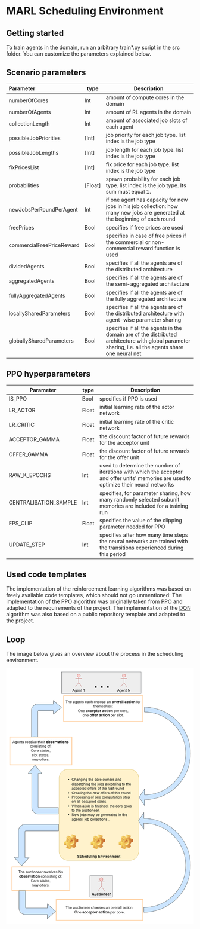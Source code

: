 # MARL Scheduling Environment

## Getting started

To train agents in the domain, run an arbitrary train*.py script in the src folder. You can customize the parameters explained below.

## Scenario parameters


| Parameter                 | type    | Description                                                                                                                                           |
| :-------------------------- | --------- | ------------------------------------------------------------------------------------------------------------------------------------------------------- |
| numberOfCores             | Int     | amount of compute cores in the domain                                                                                                                 |
| numberOfAgents            | Int     | amount of RL agents in the domain                                                                                                                     |
| collectionLength          | Int     | amount of associated job slots of each agent                                                                                                          |
| possibleJobPriorities     | [Int]   | job priority for each job type. list index is the job type                                                                                            |
| possibleJobLengths        | [Int]   | job length for each job type. list index is the job type                                                                                              |
| fixPricesList             | [Int]   | fix price for each job type. list index is the job type                                                                                               |
| probabilities             | [Float] | spawn probability for each job type. list index is the job type. Its sum must equal 1.                                                                |
| newJobsPerRoundPerAgent   | Int     | if one agent has capacity for new jobs in his job collection: how many new jobs are generated at the beginning of each round                          |
| freePrices                | Bool    | specifies if free prices are used                                                                                                                     |
| commercialFreePriceReward | Bool    | specifies in case of free prices if the commercial or non-commercial reward function is used                                                          |
| dividedAgents             | Bool    | specifies if all the agents are of the distributed architecture                                                                                       |
| aggregatedAgents          | Bool    | specifies if all the agents are of the semi-aggregated architecture                                                                                   |
| fullyAggregatedAgents     | Bool    | specifies if all the agents are of the fully aggregated architecture                                                                                  |
| locallySharedParameters   | Bool    | specifies if all the agents are of the distributed architecture with agent-wise parameter sharing                                                     |
| globallySharedParameters  | Bool    | specifies if all the agents in the domain are of the distributed architecture with global parameter sharing, i.e. all the agents share one neural net |


## PPO hyperparameters


| Parameter              | type  | Description                                                                                                                             |
| ------------------------ | ------- | ----------------------------------------------------------------------------------------------------------------------------------------- |
| IS_PPO                 | Bool  | specifies if PPO is used                                                                                                                |
| LR_ACTOR               | Float | initial learning rate of the actor network                                                                                              |
| LR_CRITIC              | Float | initial learning rate of the critic network                                                                                             |
| ACCEPTOR_GAMMA         | Float | the discount factor of future rewards for the acceptor unit                                                                             |
| OFFER_GAMMA            | Float | the discount factor of future rewards for the offer unit                                                                                |
| RAW_K\_EPOCHS          | Int   | used to determine the number of iterations with which the acceptor and offer units' memories are used to optimize their neural networks |
| CENTRALISATION\_SAMPLE | Int   | specifies, for parameter sharing, how many randomly selected subunit memories are included for a training run                           |
| EPS_CLIP               | Float | specifies the value of the clipping parameter needed for PPO                                                                            |
| UPDATE\_STEP           | Int   | specifies after how many time steps the neural networks are trained with the transitions experienced during this period                 |


## Used code templates

The implementation of the reinforcement learning algorithms was based on freely available code templates, which should not go unmentioned: The implementation of the PPO algorithm was originally taken from [PPO](https://github.com/nikhilbarhate99/PPO-PyTorch "PPO-Pytorch implementation") and adapted to the requirements of the project. The implementation of the [DQN](https://github.com/pytorch/tutorials/blob/master/intermediate\_source/reinforcement\_q\_learning.py "DQN-Pytorch implementation") algorithm was also based on a public repository template and adapted to the project.

## Loop

The image below gives an overview about the process in the scheduling environment.

<img src="img/loop.png"/>
